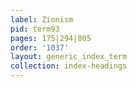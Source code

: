 ```yaml
---
label: Zionism
pid: term93
pages: 175|294|805
order: '1037'
layout: generic_index_term
collection: index-headings
---
```


